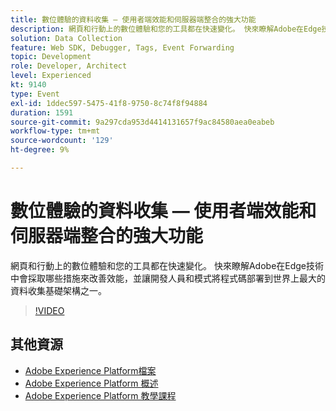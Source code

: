 ```yaml
---
title: 數位體驗的資料收集 — 使用者端效能和伺服器端整合的強大功能
description: 網頁和行動上的數位體驗和您的工具都在快速變化。 快來瞭解Adobe在Edge技術中會採取哪些措施來改善效能，並讓開發人員和模式將程式碼部署到世界上最大的資料收集基礎架構之一。
solution: Data Collection
feature: Web SDK, Debugger, Tags, Event Forwarding
topic: Development
role: Developer, Architect
level: Experienced
kt: 9140
type: Event
exl-id: 1ddec597-5475-41f8-9750-8c74f8f94884
duration: 1591
source-git-commit: 9a297cda953d4414131657f9ac84580aea0eabeb
workflow-type: tm+mt
source-wordcount: '129'
ht-degree: 9%

---
```


# 數位體驗的資料收集 — 使用者端效能和伺服器端整合的強大功能

網頁和行動上的數位體驗和您的工具都在快速變化。 快來瞭解Adobe在Edge技術中會採取哪些措施來改善效能，並讓開發人員和模式將程式碼部署到世界上最大的資料收集基礎架構之一。

>[!VIDEO](https://video.tv.adobe.com/v/337584/?quality=12&learn=on&hidetitle=true)

## 其他資源

- [Adobe Experience Platform檔案](https://experienceleague.adobe.com/docs/experience-platform.html?lang=zh-Hant)
- [Adobe Experience Platform 概述](https://experienceleague.adobe.com/docs/experience-platform/landing/home.html?lang=zh-Hant)
- [Adobe Experience Platform 教學課程](https://experienceleague.adobe.com/docs/platform-learn/tutorials/overview.html?lang=zh-Hant)
